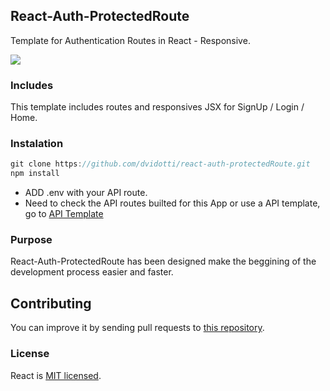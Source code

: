 
## React-Auth-ProtectedRoute

Template for Authentication Routes in React - Responsive.


![](https://github.com/dvidotti/react-auth-protectedRoute/readme/login.png)

### Includes

This template includes routes and responsives JSX for SignUp / Login / Home.

### Instalation 

```jsx
git clone https://github.com/dvidotti/react-auth-protectedRoute.git
npm install
```
* ADD .env with your API route.
* Need to check the API routes builted for this App or use a API template, go to [API Template](https://github.com/dvidotti/Auth-API)

### Purpose

React-Auth-ProtectedRoute has been designed make the beggining of the development process easier and faster.

## Contributing

You can improve it by sending pull requests to [this repository](https://github.com/dvidotti/react-auth-protectedRoute.git).


### License

React is [MIT licensed](./LICENSE).